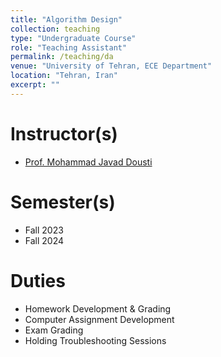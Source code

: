 ```yaml
---
title: "Algorithm Design"
collection: teaching
type: "Undergraduate Course"
role: "Teaching Assistant"
permalink: /teaching/da
venue: "University of Tehran, ECE Department"
location: "Tehran, Iran"
excerpt: ""
---
```


Instructor(s)
======

- [Prof. Mohammad Javad Dousti](https://scholar.google.com/citations?user=EGv2ij0AAAAJ&hl=en)

Semester(s)
======

- Fall 2023
- Fall 2024

Duties
======

- Homework Development & Grading
- Computer Assignment Development
- Exam Grading
- Holding Troubleshooting Sessions